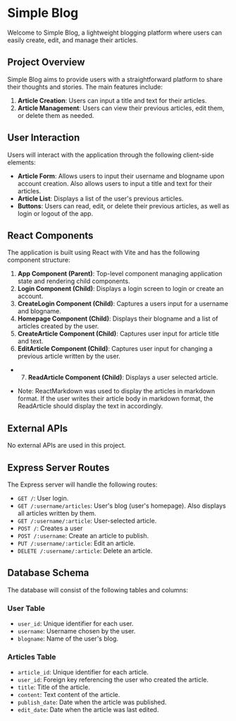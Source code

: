 # Simple Blog

Welcome to Simple Blog, a lightweight blogging platform where users can easily create, edit, and manage their articles.

## Project Overview

Simple Blog aims to provide users with a straightforward platform to share their thoughts and stories. The main features include:

1. **Article Creation**: Users can input a title and text for their articles.
2. **Article Management**: Users can view their previous articles, edit them, or delete them as needed.

## User Interaction

Users will interact with the application through the following client-side elements:

- **Article Form**: Allows users to input their username and blogname upon account creation. Also allows users to input a title and text for their articles.
- **Article List**: Displays a list of the user's previous articles.
- **Buttons**: Users can read, edit, or delete their previous articles, as well as login or logout of the app.

## React Components

The application is built using React with Vite and has the following component structure:

1. **App Component (Parent)**: Top-level component managing application state and rendering child components.
2. **Login Component (Child)**: Displays a login screen to login or create an account.
3. **CreateLogin Component (Child)**: Captures a users input for a username and blogname.
4. **Homepage Component (Child)**: Displays their blogname and a list of articles created by the user.
5. **CreateArticle Component (Child)**: Captures user input for article title and text.
6. **EditArticle Component (Child)**: Captures user input for changing a previous article written by the user.
* 7. **ReadArticle Component (Child)**: Displays a user selected article.

* Note: ReactMarkdown was used to display the articles in markdown format. If the user writes their article body in markdown format, the ReadArticle should display the text in accordingly.

## External APIs

No external APIs are used in this project.

## Express Server Routes

The Express server will handle the following routes:

- `GET /`: User login.
- `GET /:username/articles`: User's blog (user's homepage). Also displays all articles written by them.
- `GET /:username/:article`: User-selected article.
- `POST /`: Creates a user
- `POST /:username`: Create an article to publish.
- `PUT /:username/:article`: Edit an article.
- `DELETE /:username/:article`: Delete an article.

## Database Schema

The database will consist of the following tables and columns:

### User Table

- `user_id`: Unique identifier for each user.
- `username`: Username chosen by the user.
- `blogname`: Name of the user's blog.

### Articles Table

- `article_id`: Unique identifier for each article.
- `user_id`: Foreign key referencing the user who created the article.
- `title`: Title of the article.
- `content`: Text content of the article.
- `publish_date`: Date when the article was published.
- `edit_date`: Date when the article was last edited.
